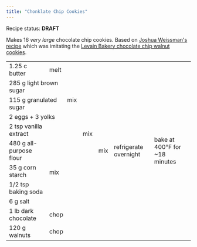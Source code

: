 ```yaml
---
title: "Chonklate Chip Cookies"
---
```


<aside class=important>

Recipe status: **DRAFT**

</aside>

Makes 16 *very large* chocolate chip cookies. Based on [Joshua Weissman's
recipe] which was imitating the [Levain Bakery chocolate chip walnut cookies].

[Joshua Weissman's recipe]: https://www.youtube.com/watch?v=NYH1Z7TUSEI
[Levain Bakery chocolate chip walnut cookies]: https://www.youtube.com/watch?v=61Zba8jh5Wg

<table>
  <tr style="text-align: left;">
    <td>1.25 c butter</td>
    <td>melt</td>
    <td rowspan=5>mix</td>
    <td rowspan=9>mix</td>
    <td rowspan=11>mix</td>
    <td rowspan=11>refrigerate overnight</td>
    <td rowspan=11>bake at 400°F for ~18 minutes</td>
  </tr>
  <tr>
    <td colspan=2>285 g light brown sugar</td>
  </tr>
  <tr>
    <td colspan=2>115 g granulated sugar</td>
  </tr>
  <tr>
    <td colspan=2>2 eggs + 3 yolks</td>
  </tr>
  <tr>
    <td colspan=2>2 tsp vanilla extract</td>
  </tr>
  <tr>
    <td>480 g all-purpose flour</td>
    <td colspan=2 rowspan=4>mix</td>
  </tr>
  <tr>
    <td>35 g corn starch</td>
  </tr>
  <tr>
    <td>1/2 tsp baking soda</td>
  </tr>
  <tr>
    <td>6 g salt</td>
  </tr>
  <tr>
    <td>1 lb dark chocolate</td>
    <td colspan=3>chop</td>
  </tr>
  <tr>
    <td>120 g walnuts</td>
    <td colspan=3>chop</td>
  </tr>
</table>
